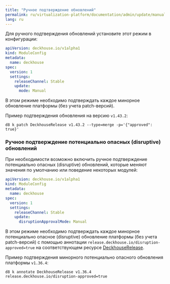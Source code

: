 ```yaml
---
title: "Ручное подтверждение обновлений"
permalink: ru/virtualization-platform/documentation/admin/update/manual-update-mode.html
lang: ru
---
```


Для ручного подтверждения обновлений установите этот режим в конфигурации:

```yaml
apiVersion: deckhouse.io/v1alpha1
kind: ModuleConfig
metadata:
  name: deckhouse
spec:
  version: 1
  settings:
    releaseChannel: Stable
    update:
      mode: Manual
```

В этом режиме необходимо подтверждать каждое минорное обновление платформы (без учета patch-версий).

Пример подтверждения обновления на версию `v1.43.2`:

```shell
d8 k patch DeckhouseRelease v1.43.2 --type=merge -p='{"approved": true}'
```

### Ручное подтверждение потенциально опасных (disruptive) обновлений

При необходимости возможно включить ручное подтверждение потенциально опасных (disruptive) обновлений, которые меняют значения по умолчанию или поведение некоторых модулей:

```yaml
apiVersion: deckhouse.io/v1alpha1
kind: ModuleConfig
metadata:
  name: deckhouse
spec:
  version: 1
  settings:
    releaseChannel: Stable
    update:
      disruptionApprovalMode: Manual
```

В этом режиме необходимо подтверждать каждое минорное потенциально опасное (disruptive) обновление платформы (без учета patch-версий) с помощью аннотации `release.deckhouse.io/disruption-approved=true` на соответствующем ресурсе [DeckhouseRelease](../../reference/cr.html#deckhouserelease).

Пример подтверждения минорного потенциально опасного обновления платформы `v1.36.4`:

```shell
d8 k annotate DeckhouseRelease v1.36.4 release.deckhouse.io/disruption-approved=true
```
